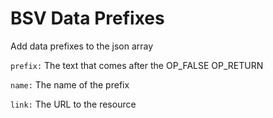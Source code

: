# BSV Data Prefixes

Add data prefixes to the json array

```prefix:``` The text that comes after the OP_FALSE OP_RETURN

```name:``` The name of the prefix

```link:``` The URL to the resource



